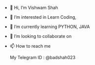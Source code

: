 - 👋 Hi, I’m Vishwam Shah 
- 👀 I’m interested in Learn Coding,
- 🌱 I’m currently learning PYTHON, JAVA 
- 💞️ I’m looking to collaborate on 
- 📫 How to reach me 

  My Telegram ID : @badshah023

<!---
GeekyBadshah/GeekyBadshah is a ✨ special ✨ repository because its `README.md` (this file) appears on your GitHub profile.
You can click the Preview link to take a look at your changes.
--->
